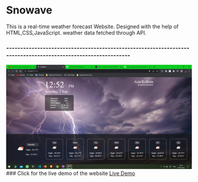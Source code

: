 # Snowave
This is a real-time weather forecast Website.
 Designed with the help of HTML,CSS,JavaScript.
 weather data fetched through API.
 ### -------------------------------------------------------------------------------------------------------------
 <img src="preview.png">
 ### Click for the live demo of the website 
 <a href="https://ravindra9555.github.io/Snowave/">Live Demo</a>

